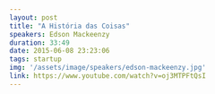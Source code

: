 ```yaml
---
layout: post
title: "A História das Coisas"
speakers: Edson Mackeenzy
duration: 33:49
date: 2015-06-08 23:23:06
tags: startup
img: '/assets/image/speakers/edson-mackeenzy.jpg'
link: https://www.youtube.com/watch?v=oj3MTPFtQsI
---
```

